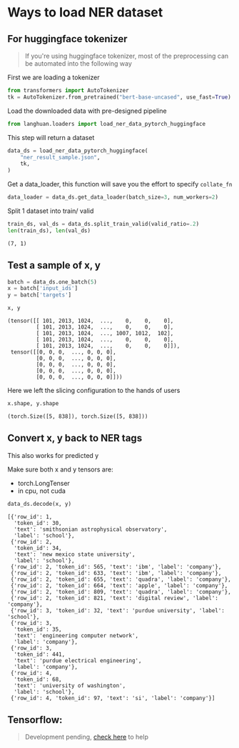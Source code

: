 # Ways to load NER dataset

## For huggingface tokenizer
> If you're using huggingface tokenizer, most of the preprocessing can be automated into the following way

First we are loading a tokenizer


```python
from transformers import AutoTokenizer
tk = AutoTokenizer.from_pretrained("bert-base-uncased", use_fast=True)
```

Load the downloaded data with pre-designed pipeline


```python
from langhuan.loaders import load_ner_data_pytorch_huggingface
```

This step will return a dataset


```python
data_ds = load_ner_data_pytorch_huggingface(
    "ner_result_sample.json",
    tk,
)
```

Get a data_loader, this function will save you the effort to specify ```collate_fn```


```python
data_loader = data_ds.get_data_loader(batch_size=3, num_workers=2)
```

Split 1 dataset into train/ valid


```python
train_ds, val_ds = data_ds.split_train_valid(valid_ratio=.2)
len(train_ds), len(val_ds)
```




    (7, 1)



## Test a sample of x, y


```python
batch = data_ds.one_batch(5)
x = batch['input_ids']
y = batch['targets']
```


```python
x, y
```




    (tensor([[ 101, 2013, 1024,  ...,    0,    0,    0],
             [ 101, 2013, 1024,  ...,    0,    0,    0],
             [ 101, 2013, 1024,  ..., 1007, 1012,  102],
             [ 101, 2013, 1024,  ...,    0,    0,    0],
             [ 101, 2013, 1024,  ...,    0,    0,    0]]),
     tensor([[0, 0, 0,  ..., 0, 0, 0],
             [0, 0, 0,  ..., 0, 0, 0],
             [0, 0, 0,  ..., 0, 0, 0],
             [0, 0, 0,  ..., 0, 0, 0],
             [0, 0, 0,  ..., 0, 0, 0]]))



Here we left the slicing configuration to the hands of users


```python
x.shape, y.shape
```




    (torch.Size([5, 838]), torch.Size([5, 838]))



## Convert x, y back to NER tags
This also works for predicted y

Make sure both x and y tensors are:
* torch.LongTenser
* in cpu, not cuda  


```python
data_ds.decode(x, y)
```




    [{'row_id': 1,
      'token_id': 30,
      'text': 'smithsonian astrophysical observatory',
      'label': 'school'},
     {'row_id': 2,
      'token_id': 34,
      'text': 'new mexico state university',
      'label': 'school'},
     {'row_id': 2, 'token_id': 565, 'text': 'ibm', 'label': 'company'},
     {'row_id': 2, 'token_id': 633, 'text': 'ibm', 'label': 'company'},
     {'row_id': 2, 'token_id': 655, 'text': 'quadra', 'label': 'company'},
     {'row_id': 2, 'token_id': 664, 'text': 'apple', 'label': 'company'},
     {'row_id': 2, 'token_id': 809, 'text': 'quadra', 'label': 'company'},
     {'row_id': 2, 'token_id': 821, 'text': 'digital review', 'label': 'company'},
     {'row_id': 3, 'token_id': 32, 'text': 'purdue university', 'label': 'school'},
     {'row_id': 3,
      'token_id': 35,
      'text': 'engineering computer network',
      'label': 'company'},
     {'row_id': 3,
      'token_id': 441,
      'text': 'purdue electrical engineering',
      'label': 'company'},
     {'row_id': 4,
      'token_id': 68,
      'text': 'university of washington',
      'label': 'school'},
     {'row_id': 4, 'token_id': 97, 'text': 'si', 'label': 'company'}]



## Tensorflow:
> Development pending, [check here](https://github.com/raynardj/langhuan) to help

